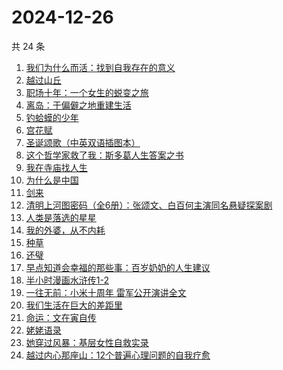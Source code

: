 # 2024-12-26

共 24 条

<!-- BEGIN WEREAD -->
<!-- 最后更新时间 2024-12-26 13:01:04 +0800 -->
1. [我们为什么而活：找到自我存在的意义](https://weread.qq.com/web/bookDetail/39d32a40813ab9707g015a02)
1. [越过山丘](https://weread.qq.com/web/bookDetail/62e32e30813ab907fg01912e)
1. [职场十年：一个女生的蜕变之旅](https://weread.qq.com/web/bookDetail/327325b0813ab9717g014fa0)
1. [离岛：于偏僻之地重建生活](https://weread.qq.com/web/bookDetail/b4932fc0813ab9853g011623)
1. [钓蛤蟆的少年](https://weread.qq.com/web/bookDetail/79a329a0813ab97e3g01273b)
1. [宫花赋](https://weread.qq.com/web/bookDetail/2d932800813ab97d4g0169ab)
1. [圣诞颂歌（中英双语插图本）](https://weread.qq.com/web/bookDetail/04c321f07182db4f04ceeb1)
1. [这个哲学家救了我：斯多葛人生答案之书](https://weread.qq.com/web/bookDetail/54c32470813ab9779g019d78)
1. [我在寺庙找人生](https://weread.qq.com/web/bookDetail/a8132ad0813ab979cg015ab8)
1. [为什么是中国](https://weread.qq.com/web/bookDetail/f3232fe07239b3b7f32034a)
1. [剑来](https://weread.qq.com/web/bookDetail/8e5326b07153adcf8e53d42)
1. [清明上河图密码（全6册）：张颂文、白百何主演同名悬疑探案剧](https://weread.qq.com/web/bookDetail/54432ff05c8966544e5bbfe)
1. [人类是落选的星星](https://weread.qq.com/web/bookDetail/90b323a0813ab97e5g018bb4)
1. [我的外婆，从不内耗](https://weread.qq.com/web/bookDetail/1b732f30813ab8b37g0121a2)
1. [种草](https://weread.qq.com/web/bookDetail/06632540813ab9787g014cb7)
1. [还璧](https://weread.qq.com/web/bookDetail/122320b0813ab978ag018f64)
1. [早点知道会幸福的那些事：百岁奶奶的人生建议](https://weread.qq.com/web/bookDetail/ae932cf0813ab950fg0198ae)
1. [半小时漫画水浒传1-2](https://weread.qq.com/web/bookDetail/72f32e70813ab97d4g019946)
1. [一往无前：小米十周年 雷军公开演讲全文](https://weread.qq.com/web/bookDetail/6be32b2081312d000g0159a2)
1. [我们生活在巨大的差距里](https://weread.qq.com/web/bookDetail/286329405b40f728668c477)
1. [命运：文在寅自传](https://weread.qq.com/web/bookDetail/f1b32ae0716e8160f1b348c)
1. [姥姥语录](https://weread.qq.com/web/bookDetail/c56323d05d152ec56b56a55)
1. [她穿过风暴：基层女性自救实录](https://weread.qq.com/web/bookDetail/b7b32fe0813ab9707g016a76)
1. [越过内心那座山：12个普遍心理问题的自我疗愈](https://weread.qq.com/web/bookDetail/ad3326c0813ab6d9fg012c85)
<!-- END WEREAD -->